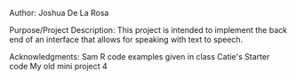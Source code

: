 Author: Joshua De La Rosa

Purpose/Project Description: This project is intended to implement the back
end of an interface that allows for speaking with text to speech.

Acknowledgments:
Sam R code examples given in class
Catie's Starter code
My old mini project 4